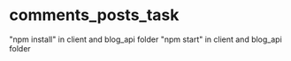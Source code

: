 # comments_posts_task

"npm install" in client and blog_api folder
"npm start"  in client and blog_api folder
